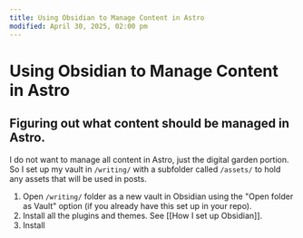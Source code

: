 ```yaml
---
title: Using Obsidian to Manage Content in Astro
modified: April 30, 2025, 02:00 pm
---
```


# Using Obsidian to Manage Content in Astro

## Figuring out what content should be managed in Astro.

I do not want to manage all content in Astro, just the digital garden portion. So I set up my vault in `/writing/` with a subfolder called `/assets/` to hold any assets that will be used in posts.

1. Open `/writing/` folder as a new vault in Obsidian using the "Open folder as Vault" option (if you already have this set up in your repo).
2. Install all the plugins and themes. See [[How I set up Obsidian]].
3. Install 
